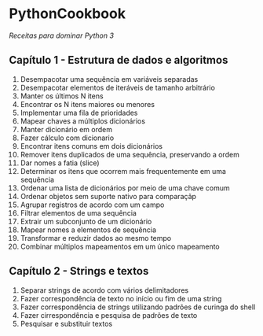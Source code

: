 # PythonCookbook
*Receitas para dominar Python 3*

## Capítulo 1 - Estrutura de dados e algoritmos
1. Desempacotar uma sequência em variáveis separadas
2. Desempacotar elementos de iteráveis de tamanho arbitrário
3. Manter os últimos N itens
4. Encontrar os N itens maiores ou menores
5. Implementar uma fila de prioridades
6. Mapear chaves a múltiplos dicionários
7. Manter dicionário em ordem
8. Fazer cálculo com dicionario
9. Encontrar itens comuns em dois dicionários
10. Remover itens duplicados de uma sequência, preservando a ordem
11. Dar nomes a fatia (slice)
12. Determinar os itens que ocorrem mais frequentemente em uma sequência
13. Ordenar uma lista de dicionários por meio de uma chave comum
14. Ordenar objetos sem suporte nativo para comparaçãp
15. Agrupar registros de acordo com um campo
16. Filtrar elementos de uma sequência
17. Extrair um subconjunto de um dicionário
18. Mapear nomes a elementos de sequência
19. Transformar e reduzir dados ao mesmo tempo
20. Combinar múltiplos mapeamentos em um único mapeamento

## Capítulo 2 - Strings e textos
1. Separar strings de acordo com vários delimitadores
2. Fazer correspondência de texto no início ou fim de uma string
3. Fazer correspondência de strings utilizando padrões de curinga do shell
4. Fazer cirrespondência e pesquisa de padrões de texto
5. Pesquisar e substituir textos